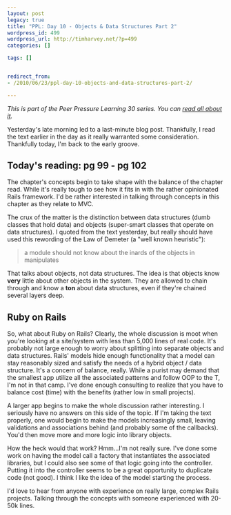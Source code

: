 ```yaml
---
layout: post
legacy: true
title: "PPL: Day 10 - Objects & Data Structures Part 2"
wordpress_id: 499
wordpress_url: http://timharvey.net/?p=499
categories: []

tags: []


redirect_from:
- /2010/06/23/ppl-day-10-objects-and-data-structures-part-2/

---
```

_This is part of the Peer Pressure Learning 30 series. You can [read all about it](/2010/06/11/peer-pressure-learning-experiment/)._

Yesterday's late morning led to a last-minute blog post. Thankfully, I read the text earlier in the day as it really warranted some consideration. Thankfully today, I'm back to the early groove.

## Today's reading: pg 99 - pg 102

The chapter's concepts begin to take shape with the balance of the chapter read. While it's really tough to see how it fits in with the rather opinionated Rails framework. I'd be rather interested in talking through concepts in this chapter as they relate to MVC.

The crux of the matter is the distinction between data structures (dumb classes that hold data) and objects (super-smart classes that operate on data structures). I quoted from the text yesterday, but really should have used this rewording of the Law of Demeter (a "well known heuristic"):

> a module should not know about the inards of the objects in manipulates

That talks about objects, not data structures. The idea is that objects know **very** little about other objects in the system. They are allowed to chain through and know a **ton** about data structures, even if they're chained several layers deep.

## Ruby on Rails

So, what about Ruby on Rails? Clearly, the whole discussion is moot when you're looking at a site/system with less than 5,000 lines of real code. It's probably not large enough to worry about splitting into separate objects and data structures. Rails' models hide enough functionality that a model can stay reasonably sized and satisfy the needs of a hybrid object / data structure. It's a concern of balance, really. While a purist may demand that the smallest app utilize all the associated patterns and follow OOP to the T, I'm not in that camp. I've done enough consulting to realize that you have to balance cost (time) with the benefits (rather low in small projects).

A larger app begins to make the whole discussion rather interesting. I seriously have no answers on this side of the topic. If I'm taking the text properly, one would begin to make the models increasingly small, leaving validations and associations behind (and probably some of the callbacks). You'd then move more and more logic into library objects.

How the heck would that work? Hmm...I'm not really sure. I've done some work on having the model call a factory that instantiates the associated libraries, but I could also see some of that logic going into the controller. Putting it into the controller seems to be a great opportunity to duplicate code (not good). I think I like the idea of the model starting the process.

I'd love to hear from anyone with experience on really large, complex Rails projects. Talking through the concepts with someone experienced with 20-50k lines.
